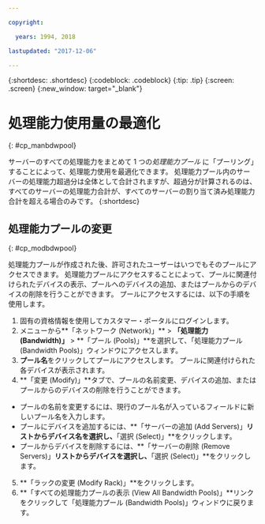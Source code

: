 ```yaml
---

copyright:

  years: 1994, 2018

lastupdated: "2017-12-06"

---
```


{:shortdesc: .shortdesc}
{:codeblock: .codeblock}
{:tip: .tip}
{:screen: .screen}
{:new_window: target="_blank"}


# 処理能力使用量の最適化
{: #cp_manbdwpool}

サーバーのすべての処理能力をまとめて 1 つの*処理能力プール* に「プーリング」することによって、処理能力使用を最適化できます。 処理能力プール内のサーバーの処理能力超過分は全体として合計されますが、超過分が計算されるのは、すべてのサーバーの処理能力合計が、すべてのサーバーの割り当て済み処理能力合計を超える場合のみです。
{:shortdesc}

## 処理能力プールの変更
{: #cp_modbdwpool}

処理能力プールが作成された後、許可されたユーザーはいつでもそのプールにアクセスできます。 処理能力プールにアクセスすることによって、プールに関連付けられたデバイスの表示、プールへのデバイスの追加、またはプールからのデバイスの削除を行うことができます。 プールにアクセスするには、以下の手順を使用します。

1. 固有の資格情報を使用してカスタマー・ポータルにログインします。
2. メニューから**「ネットワーク (Network)」** > **「処理能力 (Bandwidth)」** > **「プール (Pools)」**を選択して、「処理能力プール (Bandwidth Pools)」ウィンドウにアクセスします。
3. **プール名**をクリックしてプールにアクセスします。 プールに関連付けられた各デバイスが表示されます。
4. **「変更 (Modify)」**タブで、プールの名前変更、デバイスの追加、またはプールからのデバイスの削除を行うことができます。
  * プールの名前を変更するには、現行のプール名が入っているフィールドに新しいプール名を入力します。
  * プールにデバイスを追加するには、**「サーバーの追加 (Add Servers)」**リストからデバイス名を選択し、**「選択 (Select)」**をクリックします。
  * プールからデバイスを削除するには、**「サーバーの削除 (Remove Servers)」**リストからデバイスを選択し、**「選択 (Select)」**をクリックします。
5. **「ラックの変更 (Modify Rack)」**をクリックします。
6. **「すべての処理能力プールの表示 (View All Bandwidth Pools)」**リンクをクリックして「処理能力プール (Bandwidth Pools)」ウィンドウに戻ります。
